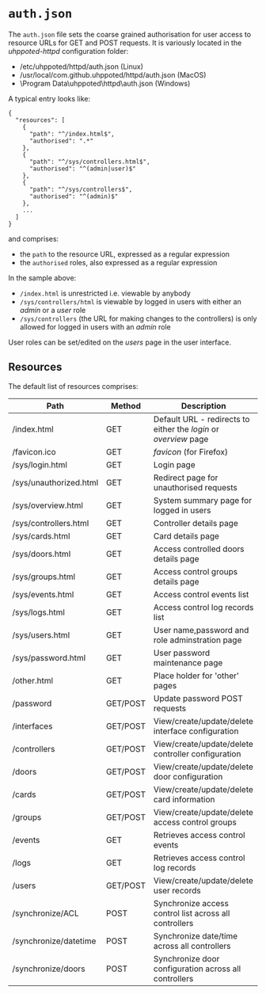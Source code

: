 # `auth.json`

The `auth.json` file sets the coarse grained authorisation for user access to resource URLs for GET and POST requests. It is
variously located in the _uhppoted-httpd_ configuration folder:

- /etc/uhppoted/httpd/auth.json (Linux)
- /usr/local/com.github.uhppoted/httpd/auth.json (MacOS)
- \Program Data\uhppoted\httpd\auth.json (Windows)

A typical entry looks like:
```
{
  "resources": [
    {
      "path": "^/index.html$",
      "authorised": ".*"
    },
    {
      "path": "^/sys/controllers.html$",
      "authorised": "^(admin|user)$"
    },
    {
      "path": "^/sys/controllers$",
      "authorised": "^(admin)$"
    },
    ...
  ]
}
```

and comprises:

- the `path` to the resource URL, expressed as a regular expression
- the `authorised` roles, also expressed as a regular expression

In the sample above:

- `/index.html` is unrestricted i.e. viewable by anybody
- `/sys/controllers/html` is viewable by logged in users with either an _admin_ or a _user_ role
- `/sys/controllers` (the URL for making changes to the controllers) is only allowed for logged in users with an _admin_ role

User roles can be set/edited on the _users_ page in the user interface.

## Resources

The default list of resources comprises:

|Path                       | Method   | Description                                                      |
|---------------------------|----------|------------------------------------------------------------------|
| /index.html               | GET      | Default URL - redirects to either the _login_ or _overview_ page |
| /favicon.ico              | GET      | _favicon_ (for Firefox)                                          |
| /sys/login.html           | GET      | Login page                                                       |
| /sys/unauthorized.html    | GET      | Redirect page for unauthorised requests                          |
| /sys/overview.html        | GET      | System summary page for logged in users                          |
| /sys/controllers.html     | GET      | Controller details page                                          |
| /sys/cards.html           | GET      | Card details page                                                |
| /sys/doors.html           | GET      | Access controlled doors details page                             |
| /sys/groups.html          | GET      | Access control groups details page                               |
| /sys/events.html          | GET      | Access control events list                                       |
| /sys/logs.html            | GET      | Access control log records list                                  |
| /sys/users.html           | GET      | User name,password and role adminstration page                   |
| /sys/password.html        | GET      | User password maintenance page                                   |
| /other.html               | GET      | Place holder for 'other' pages                                   |
| /password                 | GET/POST | Update password POST requests                                    |
| /interfaces               | GET/POST | View/create/update/delete interface configuration                |
| /controllers              | GET/POST | View/create/update/delete controller configuration               |
| /doors                    | GET/POST | View/create/update/delete door configuration                     |
| /cards                    | GET/POST | View/create/update/delete card information                       |
| /groups                   | GET/POST | View/create/update/delete access control groups                  |
| /events                   | GET      | Retrieves access control events                                  |
| /logs                     | GET      | Retrieves access control log records                             | 
| /users                    | GET/POST | View/create/update/delete user records                           |
| /synchronize/ACL          | POST     | Synchronize access control list across all controllers           |
| /synchronize/datetime     | POST     | Synchronize date/time across all controllers                     |
| /synchronize/doors        | POST     | Synchronize door configuration across all controllers            |

